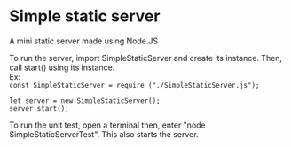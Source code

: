 # Simple static server
A mini static server made using Node.JS

To run the server, import SimpleStaticServer and create its instance. Then, call start() using its instance. 
<br />
Ex:
<br />
`const SimpleStaticServer = require ("./SimpleStaticServer.js");`

`let server = new SimpleStaticServer();`
<br />
`server.start();`

To run the unit test, open a terminal then, enter "node SimpleStaticServerTest". This also starts the server.

